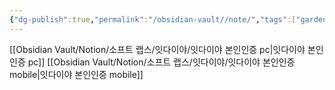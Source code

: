 ```yaml
---
{"dg-publish":true,"permalink":"/obsidian-vault//note/","tags":["gardenEntry"]}
---
```



[[Obsidian Vault/Notion/소프트 랩스/잇다이야/잇다이야 본인인증 pc\|잇다이야 본인인증 pc]]
[[Obsidian Vault/Notion/소프트 랩스/잇다이야/잇다이야 본인인증 mobile\|잇다이야 본인인증 mobile]]